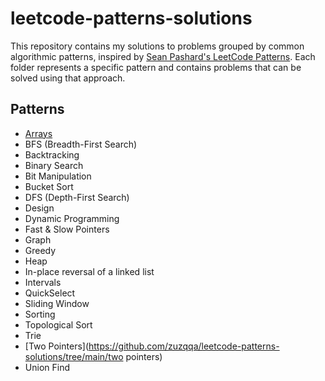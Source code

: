# leetcode-patterns-solutions

This repository contains my solutions to problems grouped by common algorithmic patterns, inspired by [Sean Pashard's LeetCode Patterns](https://seanprashad.com/leetcode-patterns/). Each folder represents a specific pattern and contains problems that can be solved using that approach.

## Patterns
- [Arrays](https://github.com/zuzqqa/leetcode-patterns-solutions/tree/main/arrays)
- BFS (Breadth-First Search)
- Backtracking
- Binary Search
- Bit Manipulation
- Bucket Sort
- DFS (Depth-First Search)
- Design
- Dynamic Programming
- Fast & Slow Pointers
- Graph
- Greedy
- Heap
- In-place reversal of a linked list
- Intervals
- QuickSelect
- Sliding Window
- Sorting
- Topological Sort
- Trie
- [Two Pointers](https://github.com/zuzqqa/leetcode-patterns-solutions/tree/main/two pointers)
- Union Find
